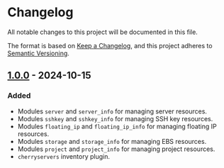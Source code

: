 # Changelog

All notable changes to this project will be documented in this file.

The format is based on [Keep a Changelog](https://keepachangelog.com/en/1.1.0/),
and this project adheres to [Semantic Versioning](https://semver.org/spec/v2.0.0.html).

## [1.0.0] - 2024-10-15

### Added

- Modules `server` and `server_info` for managing server resources.
- Modules `sshkey` and `sshkey_info` for managing SSH key resources.
- Modules `floating_ip` and `floating_ip_info` for managing floating IP resources.
- Modules `storage` and `storage_info` for managing EBS resources.
- Modules `project` and `project_info` for managing project resources.
- `cherryservers` inventory plugin.

[1.0.0]: https://github.com/cherryservers/ansible-collection-cherryservers/releases/tag/v1.0.0
